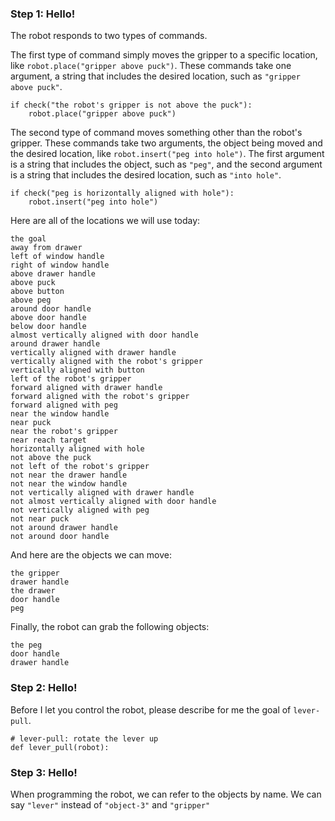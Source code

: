 

### Step 1: Hello! ###

The robot responds to two types of commands.

The first type of command simply moves the gripper to a specific location, like `robot.place("gripper above puck")`.
These commands take one argument, a string that includes the desired location, such as `"gripper above puck"`.

```
if check("the robot's gripper is not above the puck"):
    robot.place("gripper above puck")
```

The second type of command moves something other than the robot's gripper.
These commands take two arguments, the object being moved and the desired location, like `robot.insert("peg into hole")`.
The first argument is a string that includes the object, such as `"peg"`, and the second argument is a string that includes the desired location, such as `"into hole"`.

```
if check("peg is horizontally aligned with hole"):
    robot.insert("peg into hole")
```

Here are all of the locations we will use today:

```
the goal
away from drawer
left of window handle
right of window handle
above drawer handle
above puck
above button
above peg
around door handle
above door handle
below door handle
almost vertically aligned with door handle
around drawer handle
vertically aligned with drawer handle
vertically aligned with the robot's gripper
vertically aligned with button
left of the robot's gripper
forward aligned with drawer handle
forward aligned with the robot's gripper
forward aligned with peg
near the window handle
near puck
near the robot's gripper
near reach target
horizontally aligned with hole
not above the puck
not left of the robot's gripper
not near the drawer handle
not near the window handle
not vertically aligned with drawer handle
not almost vertically aligned with door handle
not vertically aligned with peg
not near puck
not around drawer handle
not around door handle
```

And here are the objects we can move:

```
the gripper
drawer handle
the drawer
door handle
peg
```

Finally, the robot can grab the following objects:

```
the peg
door handle
drawer handle
```

### Step 2: Hello! ###

Before I let you control the robot, please describe for me the goal of `lever-pull`.

```
# lever-pull: rotate the lever up
def lever_pull(robot):
```

### Step 3: Hello! ###

When programming the robot, we can refer to the objects by name.
We can say `"lever"` instead of `"object-3"` and `"gripper"`